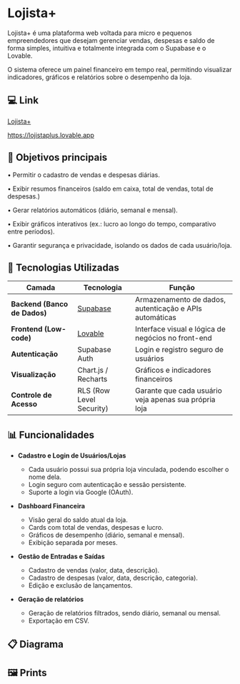 
# Lojista+

Lojista+ é uma plataforma web voltada para micro e pequenos empreendedores que desejam gerenciar vendas, despesas e saldo de forma simples, intuitiva e totalmente integrada com o Supabase e o Lovable.

O sistema oferece um painel financeiro em tempo real, permitindo visualizar indicadores, gráficos e relatórios sobre o desempenho da loja.

## 💻 Link
[Lojista+](https://lojistaplus.lovable.app)

https://lojistaplus.lovable.app

## 🎯 Objetivos principais
•	Permitir o cadastro de vendas e despesas diárias.

•	Exibir resumos financeiros (saldo em caixa, total de vendas, total de despesas.)

•	Gerar relatórios automáticos (diário, semanal e mensal).

•	Exibir gráficos interativos (ex.: lucro ao longo do tempo, comparativo entre períodos).

•	Garantir segurança e privacidade, isolando os dados de cada usuário/loja.

## 🚀 Tecnologias Utilizadas

| Camada                       | Tecnologia                       | Função                                                  |
| ---------------------------- | -------------------------------- | ------------------------------------------------------- |
| **Backend (Banco de Dados)** | [Supabase](https://supabase.com) | Armazenamento de dados, autenticação e APIs automáticas |
| **Frontend (Low-code)**      | [Lovable](https://lovable.dev)    | Interface visual e lógica de negócios no front-end      |
| **Autenticação**             | Supabase Auth                    | Login e registro seguro de usuários                     |
| **Visualização**             | Chart.js / Recharts              | Gráficos e indicadores financeiros                      |
| **Controle de Acesso**       | RLS (Row Level Security)         | Garante que cada usuário veja apenas sua própria loja   |


## 📊 Funcionalidades

*  **Cadastro e Login de Usuários/Lojas**
    - Cada usuário possui sua própria loja vinculada, podendo escolher o nome dela.
    - Login seguro com autenticação e sessão persistente.
    - Suporte a login via Google (OAuth).

*  **Dashboard Financeira**
    - Visão geral do saldo atual da loja.
    - Cards com total de vendas, despesas e lucro.
    - Gráficos de desempenho (diário, semanal e mensal).
    - Exibição separada por meses.

* **Gestão de Entradas e Saídas**
    - Cadastro de vendas (valor, data, descrição).
    - Cadastro de despesas (valor, data, descrição, categoria).
    - Edição e exclusão de lançamentos.

* **Geração de relatórios**
    - Geração de relatórios filtrados, sendo diário, semanal ou mensal.
    - Exportação em CSV.

## 📋 Diagrama

## 🖼️ Prints
